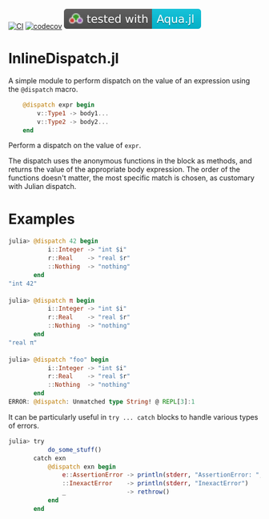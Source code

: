 [![CI](https://github.com/dhanak/InlineDispatch.jl/actions/workflows/CI.yml/badge.svg)](https://github.com/dhanak/InlineDispatch.jl/actions/workflows/CI.yml)
[![codecov](https://codecov.io/gh/dhanak/InlineDispatch.jl/branch/master/graph/badge.svg?token=CQYSC7NLOT)](https://codecov.io/gh/dhanak/InlineDispatch.jl)
[![Aqua QA](https://raw.githubusercontent.com/JuliaTesting/Aqua.jl/master/badge.svg)](https://github.com/JuliaTesting/Aqua.jl)

# InlineDispatch.jl

A simple module to perform dispatch on the value of an expression using the
`@dispatch` macro.

```julia
    @dispatch expr begin
        v::Type1 -> body1...
        v::Type2 -> body2...
    end
```

Perform a dispatch on the value of `expr`.

The dispatch uses the anonymous functions in the block as methods, and returns
the value of the appropriate body expression. The order of the functions doesn't
matter, the most specific match is chosen, as customary with Julian dispatch.

# Examples

```julia
julia> @dispatch 42 begin
           i::Integer -> "int $i"
           r::Real    -> "real $r"
           ::Nothing  -> "nothing"
       end
"int 42"

julia> @dispatch π begin
           i::Integer -> "int $i"
           r::Real    -> "real $r"
           ::Nothing  -> "nothing"
       end
"real π"

julia> @dispatch "foo" begin
           i::Integer -> "int $i"
           r::Real    -> "real $r"
           ::Nothing  -> "nothing"
       end
ERROR: @dispatch: Unmatched type String! @ REPL[3]:1
```

It can be particularly useful in `try ... catch` blocks to handle various types
of errors.

```julia
julia> try
           do_some_stuff()
       catch exn
           @dispatch exn begin
               e::AssertionError -> println(stderr, "AssertionError: ", e.msg)
               ::InexactError    -> println(stderr, "InexactError")
               _                 -> rethrow()
           end
       end
```
